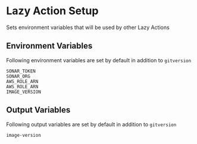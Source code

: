 # Lazy Action Setup

Sets environment variables that will be used by other Lazy Actions

## Environment Variables

Following environment variables are set by default in addition to `gitversion`

```text
SONAR_TOKEN
SONAR_ORG
AWS_ROLE_ARN
AWS_ROLE_ARN
IMAGE_VERSION
```

## Output Variables

Following output variables are set by default in addition to `gitversion`

```text
image-version
```
